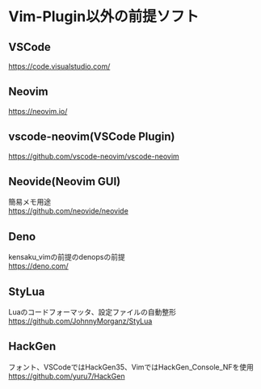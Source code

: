 # Vim-Plugin以外の前提ソフト

## VSCode

<https://code.visualstudio.com/>

## Neovim

<https://neovim.io/>

## vscode-neovim(VSCode Plugin)

<https://github.com/vscode-neovim/vscode-neovim>

## Neovide(Neovim GUI)

簡易メモ用途  
<https://github.com/neovide/neovide>

## Deno

kensaku_vimの前提のdenopsの前提  
<https://deno.com/>

## StyLua

Luaのコードフォーマッタ、設定ファイルの自動整形  
<https://github.com/JohnnyMorganz/StyLua>

## HackGen

フォント、VSCodeではHackGen35、VimではHackGen_Console_NFを使用
https://github.com/yuru7/HackGen
